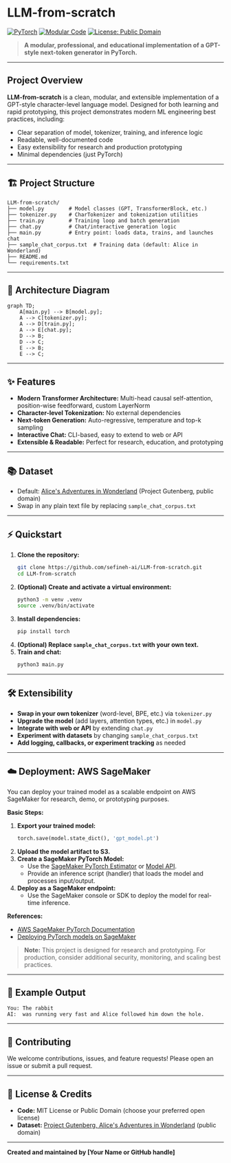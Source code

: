# LLM-from-scratch

[![PyTorch](https://img.shields.io/badge/PyTorch-2.x-blue?logo=pytorch)](https://pytorch.org/) [![Modular Code](https://img.shields.io/badge/Modular%20Code-Yes-brightgreen)](./) [![License: Public Domain](https://img.shields.io/badge/license-Public%20Domain-brightgreen.svg)](https://www.gutenberg.org/policy/license.html)

> **A modular, professional, and educational implementation of a GPT-style next-token generator in PyTorch.**

---

## Project Overview

**LLM-from-scratch** is a clean, modular, and extensible implementation of a GPT-style character-level language model. Designed for both learning and rapid prototyping, this project demonstrates modern ML engineering best practices, including:

- Clear separation of model, tokenizer, training, and inference logic
- Readable, well-documented code
- Easy extensibility for research and production prototyping
- Minimal dependencies (just PyTorch)

---

## 🏗️ Project Structure

```
LLM-from-scratch/
├── model.py        # Model classes (GPT, TransformerBlock, etc.)
├── tokenizer.py    # CharTokenizer and tokenization utilities
├── train.py        # Training loop and batch generation
├── chat.py         # Chat/interactive generation logic
├── main.py         # Entry point: loads data, trains, and launches chat
├── sample_chat_corpus.txt  # Training data (default: Alice in Wonderland)
├── README.md
└── requirements.txt
```

---

## 🧩 Architecture Diagram

```mermaid
graph TD;
    A[main.py] --> B[model.py];
    A --> C[tokenizer.py];
    A --> D[train.py];
    A --> E[chat.py];
    D --> B;
    D --> C;
    E --> B;
    E --> C;
```

---

## ✨ Features
- **Modern Transformer Architecture:** Multi-head causal self-attention, position-wise feedforward, custom LayerNorm
- **Character-level Tokenization:** No external dependencies
- **Next-token Generation:** Auto-regressive, temperature and top-k sampling
- **Interactive Chat:** CLI-based, easy to extend to web or API
- **Extensible & Readable:** Perfect for research, education, and prototyping

---

## 📚 Dataset
- Default: [Alice's Adventures in Wonderland](https://www.gutenberg.org/ebooks/11) (Project Gutenberg, public domain)
- Swap in any plain text file by replacing `sample_chat_corpus.txt`

---

## ⚡ Quickstart

1. **Clone the repository:**
   ```bash
   git clone https://github.com/sefineh-ai/LLM-from-scratch.git
   cd LLM-from-scratch
   ```
2. **(Optional) Create and activate a virtual environment:**
   ```bash
   python3 -m venv .venv
   source .venv/bin/activate
   ```
3. **Install dependencies:**
   ```bash
   pip install torch
   ```
4. **(Optional) Replace `sample_chat_corpus.txt` with your own text.**
5. **Train and chat:**
   ```bash
   python3 main.py
   ```

---

## 🛠️ Extensibility
- **Swap in your own tokenizer** (word-level, BPE, etc.) via `tokenizer.py`
- **Upgrade the model** (add layers, attention types, etc.) in `model.py`
- **Integrate with web or API** by extending `chat.py`
- **Experiment with datasets** by changing `sample_chat_corpus.txt`
- **Add logging, callbacks, or experiment tracking** as needed

---

## ☁️ Deployment: AWS SageMaker

You can deploy your trained model as a scalable endpoint on AWS SageMaker for research, demo, or prototyping purposes.

**Basic Steps:**
1. **Export your trained model:**
   ```python
   torch.save(model.state_dict(), 'gpt_model.pt')
   ```
2. **Upload the model artifact to S3.**
3. **Create a SageMaker PyTorch Model:**
   - Use the [SageMaker PyTorch Estimator](https://sagemaker.readthedocs.io/en/stable/frameworks/pytorch/using_pytorch.html) or [Model API](https://docs.aws.amazon.com/sagemaker/latest/dg/pytorch.html).
   - Provide an inference script (handler) that loads the model and processes input/output.
4. **Deploy as a SageMaker endpoint:**
   - Use the SageMaker console or SDK to deploy the model for real-time inference.

**References:**
- [AWS SageMaker PyTorch Documentation](https://sagemaker.readthedocs.io/en/stable/frameworks/pytorch/using_pytorch.html)
- [Deploying PyTorch models on SageMaker](https://docs.aws.amazon.com/sagemaker/latest/dg/pytorch.html)

> **Note:** This project is designed for research and prototyping. For production, consider additional security, monitoring, and scaling best practices.

---

## 📝 Example Output
```
You: The rabbit
AI:  was running very fast and Alice followed him down the hole.
```

---

## 🤝 Contributing
We welcome contributions, issues, and feature requests! Please open an issue or submit a pull request.

---

## 📄 License & Credits
- **Code:** MIT License or Public Domain (choose your preferred open license)
- **Dataset:** [Project Gutenberg, Alice's Adventures in Wonderland](https://www.gutenberg.org/ebooks/11) (public domain)

---

**Created and maintained by [Your Name or GitHub handle]** 

